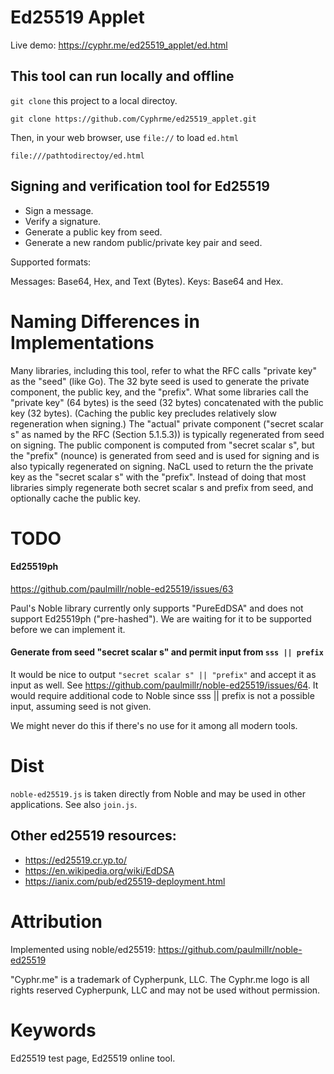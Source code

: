 # Ed25519 Applet

Live demo: https://cyphr.me/ed25519_applet/ed.html

## This tool can run locally and offline

`git clone` this project to a local directoy.  

```
git clone https://github.com/Cyphrme/ed25519_applet.git
```


Then, in your web browser, use `file://` to load `ed.html`

```
file:///pathtodirectoy/ed.html
```

## Signing and verification tool for Ed25519


- Sign a message.
- Verify a signature.
- Generate a public key from seed.  
- Generate a new random public/private key pair and seed.

Supported formats:

Messages: Base64, Hex, and Text (Bytes).
Keys:     Base64 and Hex.



# Naming Differences in Implementations
Many libraries, including this tool, refer to what the RFC calls "private key" as the "seed" (like Go). The 32 byte seed is used to generate the private component, the public key, and the "prefix".
What some libraries call the "private key" (64 bytes) is the seed (32 bytes) concatenated with the public key (32 bytes). (Caching the public key precludes relatively slow regeneration when signing.)
The "actual" private component ("secret scalar s" as named by the RFC (Section 5.1.5.3)) is typically regenerated from seed on signing. The public component is computed from "secret scalar s", but the "prefix" (nounce) is generated from seed and is used for signing and is also typically regenerated on signing.
NaCL used to return the the private key as the "secret scalar s" with the "prefix". Instead of doing that most libraries simply regenerate both secret scalar s and prefix from seed, and optionally cache the public key.

# TODO
#### Ed25519ph
https://github.com/paulmillr/noble-ed25519/issues/63

Paul's Noble library currently only supports "PureEdDSA" and does not support
Ed25519ph ("pre-hashed").  We are waiting for it to be supported before we can
implement it. 


#### Generate from seed "secret scalar s" and permit input from `sss || prefix`
It would be nice to output `"secret scalar s" || "prefix"` and accept it as
input as well.  See https://github.com/paulmillr/noble-ed25519/issues/64.  It
would require additional code to Noble since sss || prefix is not a possible
input, assuming seed is not given.  

We  might never do this if there's no use for it among all modern tools.  


# Dist
`noble-ed25519.js` is taken directly from Noble and may be used in other
applications. See also `join.js`.

## Other ed25519 resources:

- https://ed25519.cr.yp.to/
- https://en.wikipedia.org/wiki/EdDSA
- https://ianix.com/pub/ed25519-deployment.html


# Attribution
Implemented using noble/ed25519: https://github.com/paulmillr/noble-ed25519

"Cyphr.me" is a trademark of Cypherpunk, LLC. The Cyphr.me logo is all rights
reserved Cypherpunk, LLC and may not be used without permission.

# Keywords
Ed25519 test page, Ed25519 online tool.  


